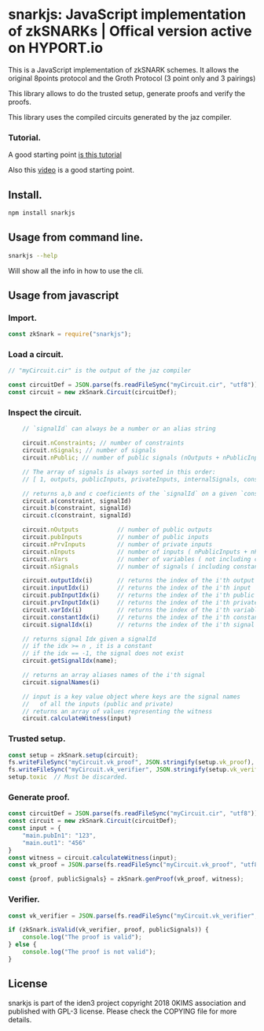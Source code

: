 # snarkjs: JavaScript implementation of zkSNARKs | Offical version active on HYPORT.io

This is a JavaScript implementation of zkSNARK schemes. It allows the original 8points protocol
and the Groth Protocol (3 point only and 3 pairings)

This library allows to do the trusted setup, generate proofs and verify the proofs.

This library uses the compiled circuits generated by the jaz compiler.

### Tutorial.

A good starting point [is this tutorial](https://github.com/iden3/circom/blob/master/TUTORIAL.md)

Also this [video](https://www.youtube.com/watch?v=-9TJa1hVsKA) is a good starting point.

## Install.

```sh
npm install snarkjs
```

## Usage from command line.


```sh
snarkjs --help
```

Will show all the info in how to use the cli.

## Usage from javascript


### Import.

```js
const zkSnark = require("snarkjs");
```

### Load a circuit.

```js
// "myCircuit.cir" is the output of the jaz compiler

const circuitDef = JSON.parse(fs.readFileSync("myCircuit.cir", "utf8"));
const circuit = new zkSnark.Circuit(circuitDef);
```

### Inspect the circuit.

```js
    // `signalId` can always be a number or an alias string

    circuit.nConstraints; // number of constraints
    circuit.nSignals; // number of signals
    circuit.nPublic; // number of public signals (nOutputs + nPublicInputs)

    // The array of signals is always sorted in this order:
    // [ 1, outputs, publicInputs, privateInputs, internalSignals, constants]

    // returns a,b and c coeficients of the `signalId` on a given `constraint`
    circuit.a(constraint, signalId)
    circuit.b(constraint, signalId)
    circuit.c(constraint, signalId)

    circuit.nOutputs           // number of public outputs
    circuit.pubInputs          // number of public inputs
    circuit.nPrvInputs         // number of private inputs
    circuit.nInputs            // number of inputs ( nPublicInputs + nPrivateInputs)
    circuit.nVars              // number of variables ( not including constants (one is a variable) )
    circuit.nSignals           // number of signals ( including constants )

    circuit.outputIdx(i)       // returns the index of the i'th output
    circuit.inputIdx(i)        // returns the index of the i'th input
    circuit.pubInputIdx(i)     // returns the index of the i'th public input
    circuit.prvInputIdx(i)     // returns the index of the i'th private input
    circuit.varIdx(i)          // returns the index of the i'th variable
    circuit.constantIdx(i)     // returns the index of the i'th constant
    circuit.signalIdx(i)       // returns the index of the i'th signal

    // returns signal Idx given a signalId
    // if the idx >= n , it is a constant
    // if the idx == -1, the signal does not exist
    circuit.getSignalIdx(name);

    // returns an array aliases names of the i'th signal
    circuit.signalNames(i)

    // input is a key value object where keys are the signal names
    //   of all the inputs (public and private)
    // returns an array of values representing the witness
    circuit.calculateWitness(input)
```

### Trusted setup.

```js
const setup = zkSnark.setup(circuit);
fs.writeFileSync("myCircuit.vk_proof", JSON.stringify(setup.vk_proof), "utf8");
fs.writeFileSync("myCircuit.vk_verifier", JSON.stringify(setup.vk_verifier), "utf8");
setup.toxic  // Must be discarded.
```

### Generate proof.

```js
const circuitDef = JSON.parse(fs.readFileSync("myCircuit.cir", "utf8"));
const circuit = new zkSnark.Circuit(circuitDef);
const input = {
    "main.pubIn1": "123",
    "main.out1": "456"
}
const witness = circuit.calculateWitness(input);
const vk_proof = JSON.parse(fs.readFileSync("myCircuit.vk_proof", "utf8"));

const {proof, publicSignals} = zkSnark.genProof(vk_proof, witness);
```

### Verifier.

```js
const vk_verifier = JSON.parse(fs.readFileSync("myCircuit.vk_verifier", "utf8"));

if (zkSnark.isValid(vk_verifier, proof, publicSignals)) {
    console.log("The proof is valid");
} else {
    console.log("The proof is not valid");
}
```

## License

snarkjs is part of the iden3 project copyright 2018 0KIMS association and published with GPL-3 license. Please check the COPYING file for more details.
